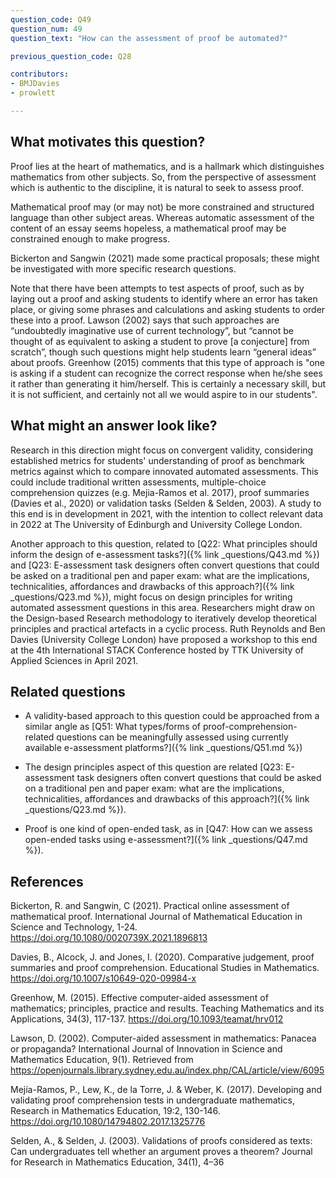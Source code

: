 ```yaml
---
question_code: Q49
question_num: 49
question_text: "How can the assessment of proof be automated?" 

previous_question_code: Q28

contributors: 
- BMJDavies
- prowlett

---
```





## What motivates this question?

Proof lies at the heart of mathematics, and is a hallmark which distinguishes mathematics from other subjects.
So, from the perspective of assessment which is authentic to the discipline, it is natural to seek to assess proof.

Mathematical proof may (or may not) be more constrained and structured language than other subject areas. Whereas automatic assessment of the content of an essay seems hopeless, a mathematical proof may be constrained enough to make progress.

Bickerton and Sangwin (2021) made some practical proposals; these might be investigated with more specific research questions.

Note that there have been attempts to test aspects of proof, such as by laying out a proof and asking students to identify where an error has taken place, or giving some phrases and calculations and asking students to order these into a proof. Lawson (2002) says that such approaches are “undoubtedly imaginative use of current technology”, but “cannot be thought of as equivalent to asking a student to prove [a conjecture] from scratch”, though such questions might help students learn “general ideas” about proofs. Greenhow (2015) comments that this type of approach is "one is asking if a student can recognize the correct response when he/she sees it rather than generating it him/herself. This is certainly a necessary skill, but it is not sufficient, and certainly not all we would aspire to in our students".

## What might an answer look like?

Research in this direction might focus on convergent validity, considering established metrics for students' understanding of proof as benchmark metrics against which to compare innovated automated assessments. This could include traditional written assessments, multiple-choice comprehension quizzes (e.g. Mejia-Ramos et al. 2017), proof summaries (Davies et al., 2020) or validation tasks (Selden & Selden, 2003). A study to this end is in development in 2021, with the intention to collect relevant data in 2022 at The University of Edinburgh and University College London. 

Another approach to this question, related to [Q22: What principles should inform the design of e-assessment tasks?]({% link _questions/Q43.md %}) and [Q23: E-assessment task designers often convert questions that could be asked on a traditional pen and paper exam: what are the implications, technicalities, affordances and drawbacks of this approach?]({% link _questions/Q23.md %}), might focus on design principles for writing automated assessment questions in this area. Researchers might draw on the Design-based Research methodology to iteratively develop theoretical principles and practical artefacts in a cyclic process. Ruth Reynolds and Ben Davies (University College London) have proposed a workshop to this end at the 4th International STACK Conference hosted by TTK University of Applied Sciences in April 2021.

## Related questions

* A validity-based approach to this question could be approached from a similar angle as [Q51: What types/forms of proof-comprehension-related questions can be meaningfully assessed using currently available e-assessment platforms?]({% link _questions/Q51.md %})

* The design principles aspect of this question are related [Q23: E-assessment task designers often convert questions that could be asked on a traditional pen and paper exam: what are the implications, technicalities, affordances and drawbacks of this approach?]({% link _questions/Q23.md %}). 

* Proof is one kind of open-ended task, as in [Q47: How can we assess open-ended  tasks using e-assessment?]({% link _questions/Q47.md %}).

## References

<div class="reference_list" markdown="1">

Bickerton, R. and Sangwin, C (2021). Practical online assessment of mathematical proof. International Journal of Mathematical Education in Science and Technology, 1-24. <https://doi.org/10.1080/0020739X.2021.1896813>

Davies, B., Alcock, J. and Jones, I. (2020). Comparative judgement, proof summaries and proof comprehension. Educational Studies in Mathematics. <https://doi.org/10.1007/s10649-020-09984-x>

Greenhow, M. (2015). Effective computer-aided assessment of mathematics; principles, practice and results. Teaching Mathematics and its Applications, 34(3), 117-137. <https://doi.org/10.1093/teamat/hrv012>

Lawson, D. (2002). Computer-aided assessment in mathematics: Panacea or propaganda? International Journal of Innovation in Science and Mathematics Education, 9(1). Retrieved from <https://openjournals.library.sydney.edu.au/index.php/CAL/article/view/6095>

Mejía-Ramos, P., Lew, K., de la Torre, J. & Weber, K. (2017). Developing and validating proof comprehension tests in undergraduate mathematics, Research in Mathematics Education, 19:2, 130-146. <https://doi.org/10.1080/14794802.2017.1325776>

Selden, A., & Selden, J. (2003). Validations of proofs considered as texts: Can undergraduates tell whether an argument proves a theorem? Journal for Research in Mathematics Education, 34(1), 4–36

</div>
